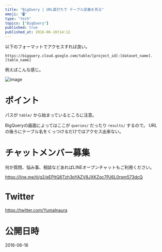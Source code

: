 ```yaml
---
title: "BigQuery | URL直打ちで テーブル定義を見る"
emoji: "🖥"
type: "tech"
topics: ["BigQuery"]
published: true
published_at: 2016-06-16t14:12
---
```


以下のフォーマットでアクセスすれば良い。

```
https://bigquery.cloud.google.com/table/[project_id]:[dataset_name].[table_name]
```

例えばこんな感じ。

![image](https://qiita-image-store.s3.amazonaws.com/0/89618/b8f1f075-bc20-ddf1-1b21-d7bd2f62223c.png)


# ポイント

パスが `table/` から始まっているところに注意。

BigQueryの画面によってはここが `queries/` だったり `results/` するので。
URLの後ろにテーブル名をくっつけるだけではアクセス出来ない。
 








<!-- Update From Qiita API -->

# チャットメンバー募集


何か質問、悩み事、相談などあればLINEオープンチャットもご利用ください。

https://line.me/ti/g2/eEPltQ6Tzh3pYAZV8JXKZqc7PJ6L0rpm573dcQ





# Twitter


https://twitter.com/YumaInaura


<!-- Update From Qiita API -->



# 公開日時

2016-06-16
